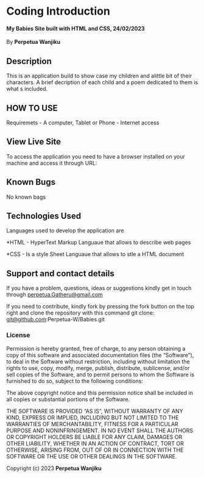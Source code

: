 # Coding Introduction
#### My Babies Site built with HTML and CSS, 24/02/2023 #### 

By **Perpetua Wanjiku**

## Description
This is an application build to show case my children and alittle bit of their characters. A brief decription of each child and a poem dedicated to them is what s included.

## HOW  TO USE
Requiremets
     - A computer, Tablet or Phone
     - Internet access

## View Live Site

To access the application you need to have a browser installed on your machine and access it through URL: 

## Known Bugs
No known bags

## Technologies Used
Languages used to develop the application are 

*HTML - HyperText Markup Languaue that allows to describe web pages

*CSS - Is a style Sheet Languaue that allows to stle a HTML document

## Support and contact details
If you have a problem, questions, ideas or suggestions kindly get in touch through perpetua.Gatheru@gmail.com

If you need to contribute, kindly fork by pressing the fork button on the top right and clone the repository with this command
  git clone: git@github.com:Perpetua-W/Babies.git

### License
Permission is hereby granted, free of charge, to any person obtaining a copy of this software and associated documentation files (the “Software”), to deal in the Software without restriction, including without limitation the rights to use, copy, modify, merge, publish, distribute, sublicense, and/or sell copies of the Software, and to permit persons to whom the Software is furnished to do so, subject to the following conditions:

The above copyright notice and this permission notice shall be included in all copies or substantial portions of the Software.

THE SOFTWARE IS PROVIDED “AS IS”, WITHOUT WARRANTY OF ANY KIND, EXPRESS OR IMPLIED, INCLUDING BUT NOT LIMITED TO THE WARRANTIES OF MERCHANTABILITY, FITNESS FOR A PARTICULAR PURPOSE AND NONINFRINGEMENT. IN NO EVENT SHALL THE AUTHORS OR COPYRIGHT HOLDERS BE LIABLE FOR ANY CLAIM, DAMAGES OR OTHER LIABILITY, WHETHER IN AN ACTION OF CONTRACT, TORT OR OTHERWISE, ARISING FROM, OUT OF OR IN CONNECTION WITH THE SOFTWARE OR THE USE OR OTHER DEALINGS IN THE SOFTWARE.

Copyright (c) 2023 **Perpetua Wanjiku**
  
